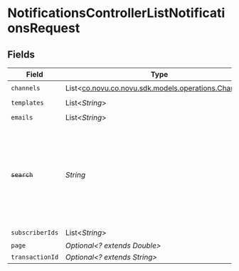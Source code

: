 # NotificationsControllerListNotificationsRequest


## Fields

| Field                                                                                                                   | Type                                                                                                                    | Required                                                                                                                | Description                                                                                                             |
| ----------------------------------------------------------------------------------------------------------------------- | ----------------------------------------------------------------------------------------------------------------------- | ----------------------------------------------------------------------------------------------------------------------- | ----------------------------------------------------------------------------------------------------------------------- |
| `channels`                                                                                                              | List<[co.novu.co.novu.sdk.models.operations.Channels](../../models/operations/Channels.md)>                             | :heavy_check_mark:                                                                                                      | N/A                                                                                                                     |
| `templates`                                                                                                             | List<*String*>                                                                                                          | :heavy_check_mark:                                                                                                      | N/A                                                                                                                     |
| `emails`                                                                                                                | List<*String*>                                                                                                          | :heavy_check_mark:                                                                                                      | N/A                                                                                                                     |
| ~~`search`~~                                                                                                            | *String*                                                                                                                | :heavy_check_mark:                                                                                                      | : warning: ** DEPRECATED **: This will be removed in a future release, please migrate away from it as soon as possible. |
| `subscriberIds`                                                                                                         | List<*String*>                                                                                                          | :heavy_check_mark:                                                                                                      | N/A                                                                                                                     |
| `page`                                                                                                                  | *Optional<? extends Double>*                                                                                            | :heavy_minus_sign:                                                                                                      | N/A                                                                                                                     |
| `transactionId`                                                                                                         | *Optional<? extends String>*                                                                                            | :heavy_minus_sign:                                                                                                      | N/A                                                                                                                     |